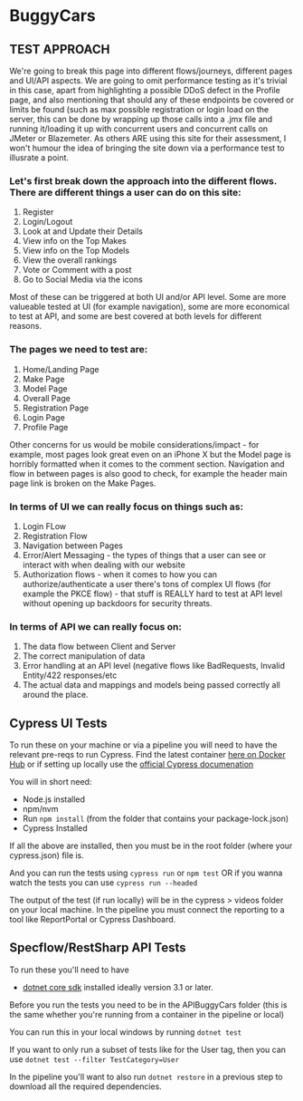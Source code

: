 # BuggyCars

## TEST APPROACH

We're going to break this page into different flows/journeys, different pages and UI/API aspects. We are going to omit performance testing as it's trivial in this case, apart from highlighting a possible DDoS defect in the Profile page, and also mentioning that should any of these endpoints be covered or limits be found (such as max possible registration or login load on the server, this can be done by wrapping up those calls into a .jmx file and running it/loading it up with concurrent users and concurrent calls on JMeter or Blazemeter. As others ARE using this site for their assessment, I won't humour the idea of bringing the site down via a performance test to illusrate a point. 

### Let's first break down the approach into the different flows. There are different things a user can do on this site: 
1. Register 
2. Login/Logout
3. Look at and Update their Details
4. View info on the Top Makes
5. View info on the Top Models
6. View the overall rankings
7. Vote or Comment with a post
8. Go to Social Media via the icons

Most of these can be triggered at both UI and/or API level. Some are more valueable tested at UI (for example navigation), some are more economical to test at API, and some are best covered at both levels for different reasons.  

### The pages we need to test are: 
1. Home/Landing Page
2. Make Page
3. Model Page
4. Overall Page
5. Registration Page
6. Login Page
7. Profile Page

Other concerns for us would be mobile considerations/impact - for example, most pages look great even on an iPhone X but the Model page is horribly formatted when it comes to the comment section. Navigation and flow in between pages is also good to check, for example the header main page link is broken on the Make Pages.

### In terms of UI we can really focus on things such as:
1. Login FLow
2. Registration Flow
3. Navigation between Pages
4. Error/Alert Messaging - the types of things that a user can see or interact with when dealing with our website
5. Authorization flows - when it comes to how you can authorize/authenticate a user there's tons of complex UI flows (for example the PKCE flow) - that stuff is REALLY hard to test at API level without opening up backdoors for security threats.

### In terms of API we can really focus on: 
1. The data flow between Client and Server
2. The correct manipulation of data
3. Error handling at an API level (negative flows like BadRequests, Invalid Entity/422 responses/etc
4. The actual data and mappings and models being passed correctly all around the place. 

## Cypress UI Tests

To run these on your machine or via a pipeline you will need to have the relevant pre-reqs to run Cypress. 
Find the latest container [here on Docker Hub](https://hub.docker.com/u/cypress) or if setting up locally use the [official Cypress documenation](https://docs.cypress.io/guides/getting-started/installing-cypress#Switching-browsers)

You will in short need: 
 * Node.js installed
 * npm/nvm 
 * Run `npm install` (from the folder that contains your package-lock.json)
 * Cypress Installed

If all the above are installed, then you must be in the root folder (where your cypress.json) file is. 

And you can run the tests using `cypress run` or `npm test`
OR if you wanna watch the tests you can use `cypress run --headed`

The output of the test (if run locally) will be in the cypress > videos folder on your local machine. 
In the pipeline you must connect the reporting to a tool like ReportPortal or Cypress Dashboard.

## Specflow/RestSharp API Tests

To run these you'll need to have
 * [dotnet core sdk](https://dotnet.microsoft.com/download) installed ideally version 3.1 or later.

Before you run the tests you need to be in the APIBuggyCars folder (this is the same whether you're running from a container in the pipeline or local)

You can run this in your local windows by running `dotnet test`

If you want to only run a subset of tests like for the User tag, then you can use `dotnet test --filter TestCategory=User`

In the pipeline you'll want to also run `dotnet restore` in a previous step to download all the required dependencies.


